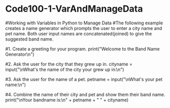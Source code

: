 # Code100-1-VarAndManageData

#Working with Variables in Python to Manage Data
#The following example creates a name generator which prompts the user to enter a city name and pet name. Both user input names are concatenated(joined) to give the suggested band name. 



#1. Create a greeting for your program.
print("Welcome to the Band Name Generator\n")

#2. Ask the user for the city that they grew up in.
cityname = input("\nWhat's the name of the city your grew up in:\n")

#3. Ask the user for the name of a pet.
petname = input("\nWhat's your pet name:\n")

#4. Combine the name of their city and pet and show them their band name.
print("\nYour bandname is:\n" + petname + " " + cityname)

